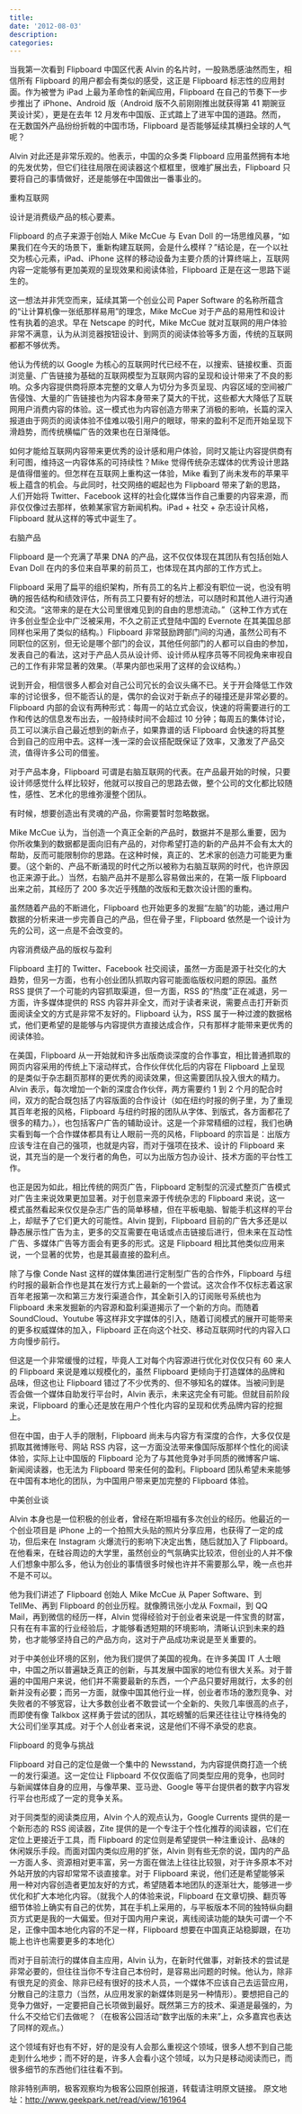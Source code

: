 ```yaml
---
title:
date: '2012-08-03'
description:
categories:
---
```


当我第一次看到 Flipboard 中国区代表 Alvin 的名片时，一股熟悉感油然而生，相信所有 Flipboard 的用户都会有类似的感受，这正是 Flipboard 标志性的应用封面。作为被誉为 iPad 上最为革命性的新闻应用，Flipboard 在自己的节奏下一步步推出了 iPhone、Android 版（Android 版不久前刚刚推出就获得第 41 期豌豆荚设计奖），更是在去年 12 月发布中国版、正式踏上了进军中国的道路。然而，在无数国外产品纷纷折戟的中国市场，Flipboard 是否能够延续其横扫全球的人气呢？

Alvin 对此还是非常乐观的。他表示，中国的众多类 Flipboard 应用虽然拥有本地的先发优势，但它们往往局限在阅读器这个框框里，很难扩展出去，Flipboard 只要将自己的事情做好，还是能够在中国做出一番事业的。

重构互联网

设计是消费级产品的核心要素。

Flipboard 的点子来源于创始人 Mike McCue 与 Evan Doll 的一场思维风暴，“如果我们在今天的场景下，重新构建互联网，会是什么模样？”结论是，在一个以社交为核心元素，iPad、iPhone 这样的移动设备为主要介质的计算终端上，互联网内容一定能够有更加美观的呈现效果和阅读体验，Flipboard 正是在这一思路下诞生的。



这一想法并非凭空而来，延续其第一个创业公司 Paper Software 的名称所蕴含的“让计算机像一张纸那样易用”的理念，Mike McCue 对于产品的易用性和设计性有执着的追求。早在 Netscape 的时代，Mike McCue 就对互联网的用户体验非常不满意，认为从浏览器按钮设计、到网页的阅读体验等多方面，传统的互联网都都不够优秀。

他认为传统的以 Google 为核心的互联网时代已经不在，以搜索、链接权重、页面浏览量、广告链接为基础的互联网模型为互联网内容的呈现和设计带来了不良的影响。众多内容提供商将原本完整的文章人为切分为多页呈现、内容区域的空间被广告侵蚀、大量的广告链接也为内容本身带来了莫大的干扰，这些都大大降低了互联网用户消费内容的体验。这一模式也为内容创造方带来了消极的影响，长篇的深入报道由于网页的阅读体验不佳难以吸引用户的眼球，带来的盈利不足而开始呈现下滑趋势，而传统横幅广告的效果也在日渐降低。

如何才能给互联网内容带来更优秀的设计感和用户体验，同时又能让内容提供商有利可图，维持这一内容体系的可持续性？Mike 觉得传统杂志媒体的优秀设计思路是值得借鉴的。但怎样在互联网上重构这一体验，Mike 看到了尚未发布的苹果平板上蕴含的机会。与此同时，社交网络的崛起也为 Flipboard 带来了新的思路，人们开始将 Twitter、Facebook 这样的社会化媒体当作自己重要的内容来源，而非仅仅像过去那样，依赖某家官方新闻机构。iPad + 社交 + 杂志设计风格，Flipboard 就从这样的等式中诞生了。



右脑产品

Flipboard 是一个充满了苹果 DNA 的产品，这不仅仅体现在其团队有包括创始人 Evan Doll 在内的多位来自苹果的前员工，也体现在其内部的工作方式上。



Flipboard 采用了扁平的组织架构，所有员工的名片上都没有职位一说，也没有明确的报告结构和绩效评估，所有员工只要有好的想法，可以随时和其他人进行沟通和交流。“这带来的是在大公司里很难见到的自由的思想流动。”（这种工作方式在许多创业型企业中广泛被采用，不久之前正式登陆中国的 Evernote 在其美国总部同样也采用了类似的结构。）Flipboard 非常鼓励跨部门间的沟通，虽然公司有不同职位的区别，但无论是哪个部门的会议，其他任何部门的人都可以自由的参加，发表自己的看法，这对于产品人员从设计师、设计师从程序员等不同视角来审视自己的工作有非常显著的效果。（苹果内部也采用了这样的会议结构。）

说到开会，相信很多人都会对自己公司冗长的会议头痛不已。关于开会降低工作效率的讨论很多，但不能否认的是，偶尔的会议对于新点子的碰撞还是非常必要的。Flipboard 内部的会议有两种形式：每周一的站立式会议，快速的将需要进行的工作和传达的信息发布出去，一般持续时间不会超过 10 分钟；每周五的集体讨论，员工可以演示自己最近想到的新点子，如果靠谱的话 Flipboard 会快速的将其整合到自己的应用中去。这样一浅一深的会议搭配既保证了效率，又激发了产品交流，值得许多公司的借鉴。

对于产品本身，Flipboard 可谓是右脑互联网的代表。在产品最开始的时候，只要设计师感觉什么样比较好，他就可以按自己的思路去做，整个公司的文化都比较随性，感性、艺术化的思维弥漫整个团队。



有时候，想要创造出有灵魂的产品，你需要暂时忽略数据。

Mike McCue 认为，当创造一个真正全新的产品时，数据并不是那么重要，因为你所收集到的数据都是面向旧有产品的，对你希望打造的新的产品并不会有太大的帮助，反而可能限制你的思路。在这种时候，真正的、艺术家的创造力可能更为重要。（这个新的、产品不断涌现的时代之所以被称为右脑互联网的时代，也许原因也正来源于此。）当然，右脑产品并不是那么容易做出来的，在第一版 Flipboard 出来之前，其经历了 200 多次近乎残酷的改版和无数次设计图的重构。

虽然随着产品的不断进化，Flipboard 也开始更多的发掘“左脑”的功能，通过用户数据的分析来进一步完善自己的产品，但在骨子里，Flipboard 依然是一个设计为先的公司，这一点是不会改变的。

内容消费级产品的版权与盈利

Flipboard 主打的 Twitter、Facebook 社交阅读，虽然一方面是源于社交化的大趋势，但另一方面，也有小创业团队抓取内容可能面临版权问题的原因。虽然 RSS 提供了一个可能的内容抓取渠道，但一方面，RSS 的“热度”正在减退，另一方面，许多媒体提供的 RSS 内容并非全文，而对于读者来说，需要点击打开新页面阅读全文的方式是非常不友好的。Flipboard 认为，RSS 属于一种过渡的数据格式，他们更希望的是能够与内容提供方直接达成合作，只有那样才能带来更优秀的阅读体验。

在美国，Flipboard 从一开始就和许多出版商谈深度的合作事宜，相比普通抓取的网页内容采用的传统上下滚动样式，合作伙伴优化后的内容在 Flipboard 上呈现的是类似于杂志翻页那样的更优秀的阅读效果，但这需要团队投入很大的精力。Alvin 表示，每次增加一个新的深度合作伙伴，两方需要约 1 到 2 个月的配合时间，双方的配合既包括了内容版面的合作设计（如在纽约时报的例子里，为了重现其百年老报的风格，Flipboard 与纽约时报的团队从字体、到版式，各方面都花了很多的精力。），也包括客户广告的辅助设计。这是一个非常精细的过程，我们也确实看到每一个合作媒体都具有让人眼前一亮的风格，Flipboard 的宗旨是：出版方应该专注在自己的强项，也就是内容，而对于强项在技术、设计的 Flipboard 来说，其充当的是一个发行者的角色，可以为出版方包办设计、技术方面的平台性工作。

也正是因为如此，相比传统的网页广告，Flipboard 定制型的沉浸式整页广告模式对广告主来说效果更加显著。对于创意来源于传统杂志的 Flipboard 来说，这一模式虽然看起来仅仅是杂志广告的简单移植，但在平板电脑、智能手机这样的平台上，却赋予了它们更大的可能性。Alvin 提到，Flipboard 目前的广告大多还是以静态展示性广告为主，更多的交互需要在电话或点击链接后进行，但未来在互动性广告、多媒体广告等方面会有更多的形式。这是 Flipboard 相比其他类似应用来说，一个显著的优势，也是其最直接的盈利点。



除了与像 Conde Nast 这样的媒体集团进行定制型广告的合作外，Flipboard 与纽约时报的最新合作也是其在发行方式上最新的一个尝试。这次合作不仅标志着这家百年老报第一次和第三方发行渠道合作，其全新引入的订阅账号系统也为 Flipboard 未来发掘新的内容源和盈利渠道揭示了一个新的方向。而随着 SoundCloud、Youtube 等这样非文字媒体的引入，随着订阅模式的展开可能带来的更多权威媒体的加入，Flipboard 正在向这个社交、移动互联网时代的内容入口方向慢步前行。

但这是一个非常缓慢的过程，毕竟人工对每个内容源进行优化对仅仅只有 60 来人的 Flipboard 来说是难以规模化的，虽然 Flipboard 更倾向于打造媒体的品牌和品味，但这也让 Flipboard 错过了不少优秀的、但不够知名的媒体。当被问到是否会做一个媒体自助发行平台时，Alvin 表示，未来这完全有可能。但就目前阶段来说，Flipboard 的重心还是放在用户个性化内容的呈现和优秀品牌内容的挖掘上。

但在中国，由于人手的限制，Flipboard 尚未与内容方有深度的合作，大多仅仅是抓取其微博账号、网站 RSS 内容，这一方面没法带来像国际版那样个性化的阅读体验，实际上让中国版的 Flipboard 沦为了与其他竞争对手同质的微博客户端、新闻阅读器，也无法为 Flipboard 带来任何的盈利。Flipboard 团队希望未来能够在中国有本地化的团队，为中国用户带来更加完整的 Flipboard 体验。

中美创业谈

Alvin 本身也是一位积极的创业者，曾经在斯坦福有多次创业的经历。他最近的一个创业项目是 iPhone 上的一个拍照大头贴的照片分享应用，也获得了一定的成功，但后来在 Instagram 火爆流行的影响下决定出售，随后就加入了 Flipboard。在他看来，在硅谷周边的大学里，虽然创业的气氛确实比较浓，但创业的人并不像人们想象中那么多，他认为创业的事情很多时候也许并不需要那么早，晚一点也并不是不可以。

他为我们讲述了 Flipboard 创始人 Mike McCue 从 Paper Software、到 TellMe、再到 Flipboard 的创业历程。就像腾讯张小龙从 Foxmail，到 QQ Mail，再到微信的经历一样，Alvin 觉得经验对于创业者来说是一件宝贵的财富，只有在有丰富的行业经验后，才能够看透短期的环境影响，清晰认识到未来的趋势，也才能够坚持自己的产品方向，这对于产品成功来说是至关重要的。



对于中美创业环境的区别，他为我们提供了美国的视角。在许多美国 IT 人士眼中，中国之所以普遍缺乏真正的创新，与其发展中国家的地位有很大关系。对于普遍的中国用户来说，他们并不需要最新的东西，一个产品只要好用就行，太多的创新并没有必要；而另一方面，就像中国其他行业一样，创业者市场的激烈竞争、对失败者的不够宽容，让大多数创业者不敢尝试一个全新的、失败几率很高的点子，而即使有像 Talkbox 这样勇于尝试的团队，其吃螃蟹的后果还往往让守株待兔的大公司们坐享其成。对于个人创业者来说，这是他们不得不承受的悲哀。

Flipboard 的竞争与挑战

Flipboard 对自己的定位是做一个集中的 Newsstand，为内容提供商打造一个统一的发行渠道。这一定位让 Flipboard 不仅仅面临了同类型应用的竞争，也同时与新闻媒体自身的应用，与像苹果、亚马逊、Google 等平台提供者的数字内容发行平台也形成了一定的竞争关系。

对于同类型的阅读类应用，Alvin 个人的观点认为，Google Currents 提供的是一个新形态的 RSS 阅读器，Zite 提供的是一个专注于个性化推荐的阅读器，它们在定位上更接近于工具，而 Flipboard 的定位则是希望提供一种注重设计、品味的休闲娱乐手段。而面对国内类似应用的扩张，Alvin 则有些无奈的说，国内的产品一方面人多、资源相对更丰富，另一方面在做法上往往比较狠，对于许多原本不对外站开放的内容却常常不谈直接拿。对于 Flipboard 来说，他们还是希望能够采用一种对内容创造者更加友好的方式，希望随着本地团队的逐渐壮大，能够进一步优化和扩大本地化内容。（就我个人的体验来说，Flipboard 在文章切换、翻页等细节体验上确实有自己的优势，其在手机上采用的，与平板版本不同的独特纵向翻页方式更是我的一大偏爱。但对于国内用户来说，离线阅读功能的缺失可谓一个不足，正像中国本地化内容的不足一样，Flipboard 想要在中国真正站稳脚跟，在功能上也许也需要更多的本地化）

而对于目前流行的媒体自主应用，Alvin 认为，在新时代做事，对新技术的尝试是非常必要的，但往往当你不专注自己本份时，是容易出问题的时候。他认为，除非有很充足的资金、除非已经有很好的技术人员，一个媒体不应该自己去运营应用，分散自己的注意力（当然，从应用发家的新媒体则是另一种情形）。要想把自己的竞争力做好，一定要把自己长项做到最好。既然第三方的技术、渠道是最强的，为什么不交给它们去做呢？（在极客公园活动“数字出版的未来”上，众多嘉宾也表达了同样的观点。）

这个领域有好也有不好，好的是没有人会那么重视这个领域，很多人想不到自己能走到什么地步；而不好的是，许多人会看小这个领域，以为只是移动阅读而已，而很多细节的东西他们往往看不到。

除非特别声明，极客观察均为极客公园原创报道，转载请注明原文链接。
原文地址：http://www.geekpark.net/read/view/161964